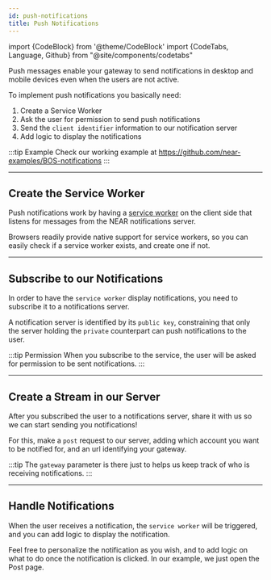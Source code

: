 ```yaml
---
id: push-notifications
title: Push Notifications
---
```

import {CodeBlock} from '@theme/CodeBlock'
import {CodeTabs, Language, Github} from "@site/components/codetabs"

Push messages enable your gateway to send notifications in desktop and mobile devices even when the users are not active.

To implement push notifications you basically need:

1. Create a Service Worker
2. Ask the user for permission to send push notifications
2. Send the `client identifier` information to our notification server
3. Add logic to display the notifications

:::tip Example
Check our working example at https://github.com/near-examples/BOS-notifications
:::

---

## Create the Service Worker
Push notifications work by having a [service worker](https://codelabs.developers.google.com/codelabs/push-notifications#2) on the client side that listens for messages from the NEAR notifications server.

<CodeTabs>
    <Github fname="main.js" language="js" value="Create"
            url="https://github.com/near-examples/BOS-notifications/blob/main/app/scripts/main.js"
            start="16" end="22" />
</CodeTabs>

Browsers readily provide native support for service workers, so you can easily check if a service worker exists, and create one if not.

---

## Subscribe to our Notifications

In order to have the `service worker` display notifications, you need to subscribe it to a notifications server.

A notification server is identified by its `public key`, constraining that only the server holding the `private` counterpart can push notifications to the user.

<CodeTabs>
    <Github fname="main.js" language="js" value="Subscribe"
            url="https://github.com/near-examples/BOS-notifications/blob/main/app/scripts/main.js"
            start="44" end="50" />
</CodeTabs>

:::tip Permission
When you subscribe to the service, the user will be asked for permission to be sent notifications.
:::

---

## Create a Stream in our Server

After you subscribed the user to a notifications server, share it with us so we can start sending you notifications!

For this, make a `post` request to our server, adding which account you want to be notified for, and an url identifying your gateway.

<CodeTabs>
    <Github fname="main.js" language="js" value="Stream"
            url="https://github.com/near-examples/BOS-notifications/blob/main/app/scripts/main.js"
            start="52" end="64" />
</CodeTabs>

:::tip
The `gateway` parameter is there just to helps us keep track of who is receiving notifications.
:::


---

## Handle Notifications

When the user receives a notification, the `service worker` will be triggered, and you can add logic to display the notification.

<CodeTabs>
    <Github fname="sw.js" language="js" value="Notifications"
            url="https://github.com/near-examples/BOS-notifications/blob/main/app/scripts/sw.js"
            start="20" end="37" />
</CodeTabs>

Feel free to personalize the notification as you wish, and to add logic on what to do once the notification is clicked. In our example, we just open the Post page.

<CodeTabs>
    <Github fname="sw.js" language="js" value="Notifications"
            url="https://github.com/near-examples/BOS-notifications/blob/main/app/scripts/sw.js"
            start="39" end="51" />
</CodeTabs>